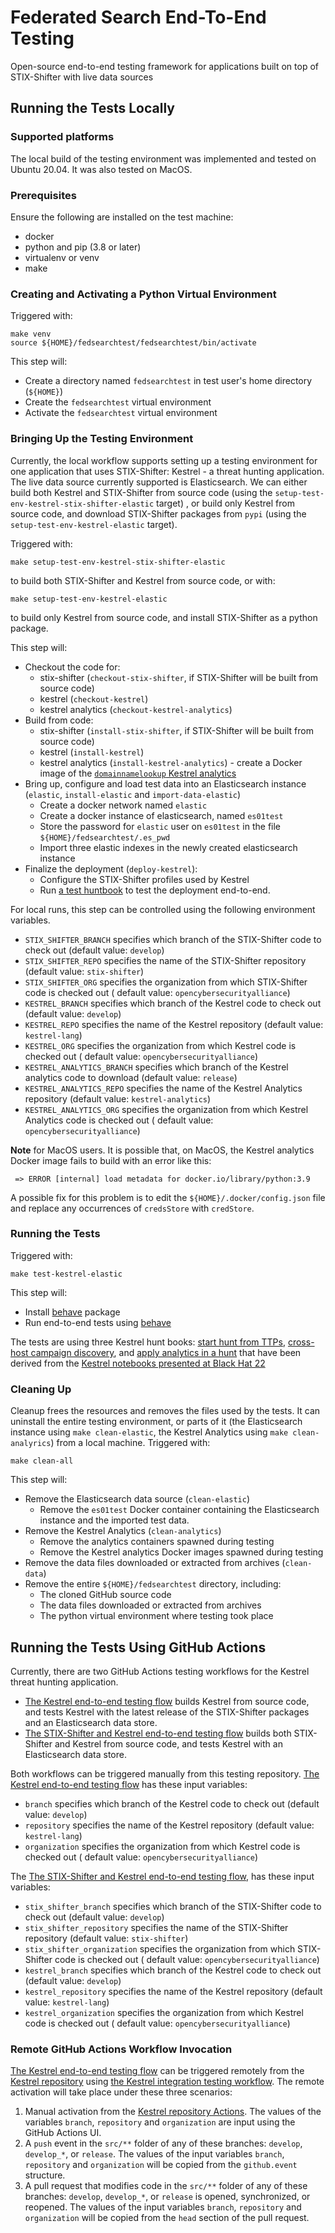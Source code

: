 # Federated Search End-To-End Testing
Open-source end-to-end testing framework for applications built on top of STIX-Shifter with live data sources

## Running the Tests Locally
### Supported platforms
The local build of the testing environment was implemented and tested on Ubuntu 20.04.  It was also tested on MacOS.
### Prerequisites
Ensure the following are installed on the test machine:
* docker
* python and pip (3.8 or later)
* virtualenv or venv
* make
### Creating and Activating a Python Virtual Environment
Triggered with:
```
make venv
source ${HOME}/fedsearchtest/fedsearchtest/bin/activate
```
This step will:
  * Create a directory named `fedsearchtest` in test user's home directory (`${HOME}`)
  * Create the `fedsearchtest` virtual environment
  * Activate the `fedsearchtest` virtual environment

### Bringing Up the Testing Environment
Currently, the local workflow supports setting up a testing environment for one application that uses STIX-Shifter: Kestrel - a threat hunting application.  The live data source currently supported is Elasticsearch.  We can either build both Kestrel and STIX-Shifter from source code (using the `setup-test-env-kestrel-stix-shifter-elastic` target) , or build only Kestrel from source code, and download STIX-Shifter packages from `pypi` (using the `setup-test-env-kestrel-elastic` target).

Triggered with:
```
make setup-test-env-kestrel-stix-shifter-elastic
```
to build both STIX-Shifter and Kestrel from source code, or with:
```
make setup-test-env-kestrel-elastic
```
to build only Kestrel from source code, and install STIX-Shifter as a python package.

This step will:
  * Checkout the code for:
    * stix-shifter (`checkout-stix-shifter`, if STIX-Shifter will be built from source code)
    * kestrel (`checkout-kestrel`)
    * kestrel analytics (`checkout-kestrel-analytics`)
  * Build from code:
    * stix-shifter (`install-stix-shifter`, if STIX-Shifter will be built from source code)
    * kestrel (`install-kestrel`)
    * kestrel analytics (`install-kestrel-analytics`) - create a Docker image of the [`domainnamelookup` Kestrel analytics](https://github.com/opencybersecurityalliance/kestrel-analytics/tree/release/analytics/domainnamelookup)
  * Bring up, configure and load test data into an Elasticsearch instance (`elastic`, `install-elastic` and `import-data-elastic`)
    * Create a docker network named `elastic`
    * Create a docker instance of elasticsearch, named `es01test`
    * Store the password for `elastic` user on `es01test` in the file `${HOME}/fedsearchtest/.es_pwd`
    * Import three elastic indexes in the newly created elasticsearch instance
  * Finalize the deployment (`deploy-kestrel`):
    * Configure the STIX-Shifter profiles used by Kestrel
    * Run [a test huntbook](application-test/kestrel/test/huntflows/kestrel-test.hf) to test the deployment end-to-end.

For local runs, this step can be controlled using the following environment variables.  
  * `STIX_SHIFTER_BRANCH` specifies which branch of the STIX-Shifter code to check out (default value: `develop`)
  * `STIX_SHIFTER_REPO` specifies the name of the STIX-Shifter repository (default value: `stix-shifter`)
  * `STIX_SHIFTER_ORG` specifies the organization from which STIX-Shifter code is checked out ( default value: `opencybersecurityalliance`)
  * `KESTREL_BRANCH` specifies which branch of the Kestrel code to check out (default value: `develop`)
  * `KESTREL_REPO` specifies the name of the Kestrel repository (default value: `kestrel-lang`)
  * `KESTREL_ORG` specifies the organization from which Kestrel code is checked out ( default value: `opencybersecurityalliance`)
  * `KESTREL_ANALYTICS_BRANCH` specifies which branch of the Kestrel analytics code to download (default value: `release`)
  * `KESTREL_ANALYTICS_REPO` specifies the name of the Kestrel Analytics repository (default value: `kestrel-analytics`)
  * `KESTREL_ANALYTICS_ORG` specifies the organization from which Kestrel Analytics code is checked out ( default value: `opencybersecurityalliance`)

**Note** for MacOS users.  It is possible that, on MacOS, the Kestrel analytics Docker image fails to build with an error like this:
```
 => ERROR [internal] load metadata for docker.io/library/python:3.9
```
A possible fix for this problem is to edit the `${HOME}/.docker/config.json` file and replace any occurrences of `credsStore` with `credStore`. 

### Running the Tests
Triggered with:
```
make test-kestrel-elastic
```
This step will:
  * Install [behave](https://github.com/behave/behave) package
  * Run end-to-end tests using [behave](https://github.com/behave/behave)

The tests are using three Kestrel hunt books: [start hunt from TTPs](application-test/kestrel/test/huntflows/kestrel-start-hunt-from-ttps.hf), [cross-host campaign discovery](application-test/kestrel/test/huntflows/kestrel-cross-host-campaign-discovery.hf), and [apply analytics in a hunt](application-test/kestrel/test/huntflows/kestrel-analytics.hf) that have been derived from the [Kestrel notebooks presented at Black Hat 22](https://github.com/opencybersecurityalliance/kestrel-huntbook/tree/main/blackhat22)

### Cleaning Up

Cleanup frees the resources and removes the files used by the tests. It can uninstall the entire testing environment, or parts of it (the Elasticsearch instance using `make clean-elastic`, the Kestrel Analytics using `make clean-analyrics`) from a local machine. Triggered with:
```
make clean-all
```

This step will:
 * Remove the Elasticsearch data source (`clean-elastic`)
   * Remove the `es01test` Docker container containing the Elasticsearch instance and the imported test data.
 * Remove the Kestrel Analytics (`clean-analytics`)
   * Remove the analytics containers spawned during testing
   * Remove the Kestrel analytics Docker images spawned during testing
 * Remove the data files downloaded or extracted from archives (`clean-data`)
 * Remove the entire `${HOME}/fedsearchtest` directory, including:
   * The cloned GitHub source code
   * The data files downloaded or extracted from archives
   * The python virtual environment where testing took place 


## Running the Tests Using GitHub Actions

Currently, there are two GitHub Actions testing workflows for the Kestrel threat hunting application. 
* [The Kestrel end-to-end testing flow](.github/workfows/kestrel-end-to-end-testing-flow.yml) builds Kestrel from source code, and tests Kestrel with the latest release of the STIX-Shifter packages and an Elasticsearch data store. 
* [The STIX-Shifter and Kestrel end-to-end testing flow](.github/workfows/stix-shifter-kestrel-testing-flow.yml) builds both STIX-Shifter and Kestrel from source code, and tests Kestrel with an Elasticsearch data store.

Both workflows can be triggered manually from this testing repository.  [The Kestrel end-to-end testing flow](.github/workfows/kestrel-end-to-end-testing-flow.yml) has these input variables:
  * `branch` specifies which branch of the Kestrel code to check out (default value: `develop`)
  * `repository` specifies the name of the Kestrel repository (default value: `kestrel-lang`)
  * `organization` specifies the organization from which Kestrel code is checked out ( default value: `opencybersecurityalliance`)

The [The STIX-Shifter and Kestrel end-to-end testing flow](.github/workfows/stix-shifter-kestrel-testing-flow.yml), has these input variables:
  * `stix_shifter_branch` specifies which branch of the STIX-Shifter code to check out (default value: `develop`)
  * `stix_shifter_repository` specifies the name of the STIX-Shifter repository (default value: `stix-shifter`)
  * `stix_shifter_organization` specifies the organization from which STIX-Shifter code is checked out ( default value: `opencybersecurityalliance`)
  * `kestrel_branch` specifies which branch of the Kestrel code to check out (default value: `develop`)
  * `kestrel_repository` specifies the name of the Kestrel repository (default value: `kestrel-lang`)
  * `kestrel_organization` specifies the organization from which Kestrel code is checked out ( default value: `opencybersecurityalliance`)

### Remote GitHub Actions Workflow Invocation
[The Kestrel end-to-end testing flow](.github/workfows/kestrel-end-to-end-testing-flow.yml) can be triggered remotely from the [Kestrel repository](https://github.com/opencybersecurityalliance/kestrel-lang) using [the Kestrel integration testing workflow](https://github.com/opencybersecurityalliance/kestrel-lang/blob/develop/.github/workflows/integration-testing.yml). The remote activation will take place under these three scenarios:
1. Manual activation from the [Kestrel repository Actions](https://github.com/opencybersecurityalliance/kestrel-lang/actions/workflows/integration-testing.yml).  The values of the variables `branch`, `repository` and `organization` are input using the GitHub Actions UI. 
2. A `push` event in the `src/**` folder of any of these branches: `develop`, `develop_*`, or `release`. The values of the input variables `branch`, `repository` and `organization` will be copied from the `github.event` structure.
3. A pull request that modifies code in the `src/**` folder of any of these branches: `develop`, `develop_*`, or `release` is opened, synchronized, or reopened. The values of the input variables `branch`, `repository` and `organization` will be copied from the `head` section of the pull request.
